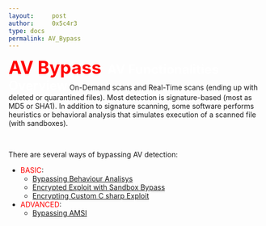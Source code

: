 ```yaml
---
layout:     post
author:     0x5c4r3
type: docs
permalink: AV_Bypass
---
```



<span style="font-size: 35px; color:red"><b>AV Bypass</b></span>
&nbsp;
<span style="font-size: 25px; color:white"><b>AV Functionalities Overview</b></span>
On-Demand scans and Real-Time scans (ending up with deleted or quarantined files).
Most detection is signature-based (most as MD5 or SHA1).
In addition to signature scanning, some software performs heuristics or behavioral analysis that simulates execution of a scanned file (with sandboxes).

&nbsp;

There are several ways of bypassing AV detection:
- <span style="color:red">BASIC</span>:
  -  [Bypassing Behaviour Analisys](https://scare.rocks/AV_Bypassing_BA)
  -  [Encrypted Exploit with Sandbox Bypass](https://scare.rocks/AV_Sandbox_Bypass)
  -  [Encrypting Custom C sharp Exploit](https://scare.rocks/Encrypted_Custom_CS)
&nbsp;
- <span style="color:red">ADVANCED</span>:
  -  [Bypassing AMSI](https://scare.rocks/Bypass_AMSI)
